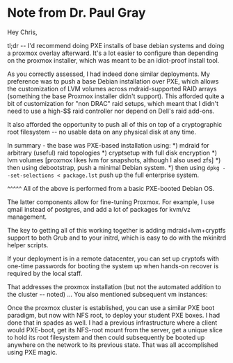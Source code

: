 # Note from Dr. Paul Gray

Hey Chris,

tl;dr -- I'd recommend doing PXE installs of base debian systems and
doing a proxmox overlay afterward.  It's a lot easier to configure than
depending on the proxmox installer, which was meant to be an idiot-proof
install tool.


As you correctly assessed, I had indeed done similar deployments.  My
preference was to push a base Debian installation over PXE, which allows
the customization of LVM volumes across mdraid-supported RAID arrays
(something the base Proxmox installer didn't support).  This afforded
quite a bit of customization for "non DRAC" raid setups, which meant
that I didn't need to use a high-$$ raid controller nor depend on Dell's
raid add-ons.

It also afforded the opportunity to push all of this on top of a
cryptographic root filesystem -- no usable data on any physical disk at
any time.

In summary - the base was PXE-based installation using:
*) mdraid for arbitrary (useful) raid topologies
*) cryptsetup with full disk encryption
*) lvm volumes
   [proxmox likes lvm for snapshots, although I also used zfs]
*) then using debootstrap, push a minimal Debian system.
*) then using `dpkg --set-selections < package.lst` push up the full
enterprise system.

^^^^^ All of the above is performed from a basic PXE-booted Debian OS.

The latter components allow for fine-tuning Proxmox.  For example, I use
qmail instead of postgres, and add a lot of packages for kvm/vz management.

The key to getting all of this working together is adding
mdraid+lvm+cryptfs support to both Grub and to your initrd, which is
easy to do with the mkinitrd helper scripts.

If your deployment is in a remote datacenter, you can set up cryptofs
with one-time passwords for booting the system up when hands-on recover
is required by the local staff.

That addresses the proxmox installation (but not the automated addition
to the cluster -- noted) ... You also mentioned subsequent vm instances:

Once the proxmox cluster is established, you can use a similar PXE boot
paradigm, but now with NFS root, to deploy your student PXE boxes.  I
had done that in spades as well.  I had a previous infrastructure where
a client would PXE-boot, get its NFS-root mount from the server, get a
unique slice to hold its root filesystem and then could subsequently be
booted up anywhere on the network to its previous state.  That was all
accomplished using PXE magic.
